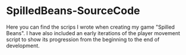 # SpilledBeans-SourceCode

Here you can find the scrips I wrote when creating my game "Spilled Beans". I have also included an early iterations of the player movement script to show its progression from the beginning to the end of development.
